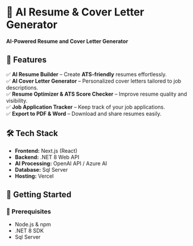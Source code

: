 # 🚀 AI Resume & Cover Letter Generator  
**AI-Powered Resume and Cover Letter Generator**  

## 🌟 Features  
✅ **AI Resume Builder** – Create **ATS-friendly** resumes effortlessly.  
✅ **AI Cover Letter Generator** – Personalized cover letters tailored to job descriptions.  
✅ **Resume Optimizer & ATS Score Checker** – Improve resume quality and visibility.  
✅ **Job Application Tracker** – Keep track of your job applications.  
✅ **Export to PDF & Word** – Download and share resumes easily.  

## 🛠 Tech Stack  
- **Frontend:** Next.js (React)  
- **Backend:** .NET 8 Web API  
- **AI Processing:** OpenAI API / Azure AI  
- **Database:** Sql Server
- **Hosting:** Vercel  

## 🚀 Getting Started  
### 🔧 Prerequisites  
- Node.js & npm  
- .NET 8 SDK  
- Sql Server
